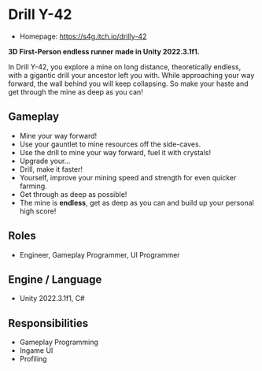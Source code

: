 # Drill Y-42
- Homepage: https://s4g.itch.io/drilly-42

**3D First-Person endless runner made in Unity 2022.3.1f1.**

In Drill Y-42, you explore a mine on long distance, theoretically endless, with a gigantic drill your ancestor left you with. While approaching your way forward, the wall behind you will keep collapsing. So make your haste and get through the mine as deep as you can!

## Gameplay
- Mine your way forward!
 - Use your gauntlet to mine resources off the side-caves.
 - Use the drill to mine your way forward, fuel it with crystals!
- Upgrade your...
 - Drill, make it faster!
 - Yourself, improve your mining speed and strength for even quicker farming.
- Get through as deep as possible! 
 - The mine is **endless**, get as deep as you can and build up your personal high score!

## Roles
- Engineer, Gameplay Programmer, UI Programmer

## Engine / Language
- Unity 2022.3.1f1, C#

## Responsibilities
- Gameplay Programming
- Ingame UI
- Profiling
